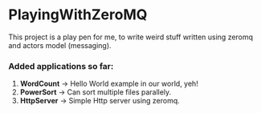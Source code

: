 # PlayingWithZeroMQ

This project is a play pen for me, to write weird stuff written using zeromq and actors model (messaging).

### Added applications so far:
1. **WordCount** -> Hello World example in our world, yeh!
2. **PowerSort** -> Can sort multiple files parallely.
3. **HttpServer** -> Simple Http server using zeromq.

